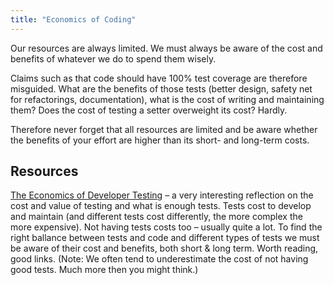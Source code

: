 ```yaml
---
title: "Economics of Coding"
---
```

Our resources are always limited. We must always be aware of the cost and benefits of whatever we do to spend them wisely.

Claims such as that code should have 100% test coverage are therefore misguided. What are the benefits of those tests (better design, safety net for refactorings, documentation), what is the cost of writing and maintaining them? Does the cost of testing a setter overweight its cost? Hardly.

Therefore never forget that all resources are limited and be aware whether the benefits of your effort are higher than its short- and long-term costs.

## Resources

[The Economics of Developer Testing](https://blogs.captechconsulting.com/blog/chris-wash/the-economics-developer-testing) – a very interesting reflection on the cost and value of testing and what is enough tests. Tests cost to develop and maintain (and different tests cost differently, the more complex the more expensive). Not having tests costs too – usually quite a lot. To find the right ballance between tests and code and different types of tests we must be aware of their cost and benefits, both short & long term. Worth reading, good links. (Note: We often tend to underestimate the cost of not having good tests. Much more then you might think.)
